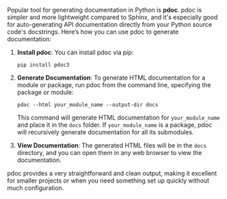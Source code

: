 Popular tool for generating documentation in Python is **pdoc**. pdoc is simpler and more lightweight compared to Sphinx, and it's especially good for auto-generating API documentation directly from your Python source code's docstrings. Here’s how you can use pdoc to generate documentation:

1. **Install pdoc**:
   You can install pdoc via pip:

   ```
   pip install pdoc3
   ```

2. **Generate Documentation**:
   To generate HTML documentation for a module or package, run pdoc from the command line, specifying the package or module:

   ```
   pdoc --html your_module_name --output-dir docs
   ```

   This command will generate HTML documentation for `your_module_name` and place it in the `docs` folder. If `your_module_name` is a package, pdoc will recursively generate documentation for all its submodules.

3. **View Documentation**:
   The generated HTML files will be in the `docs` directory, and you can open them in any web browser to view the documentation.

pdoc provides a very straightforward and clean output, making it excellent for smaller projects or when you need something set up quickly without much configuration.
